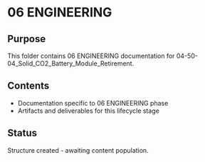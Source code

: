 # 06 ENGINEERING

## Purpose
This folder contains 06 ENGINEERING documentation for 04-50-04_Solid_CO2_Battery_Module_Retirement.

## Contents
- Documentation specific to 06 ENGINEERING phase
- Artifacts and deliverables for this lifecycle stage

## Status
Structure created - awaiting content population.
